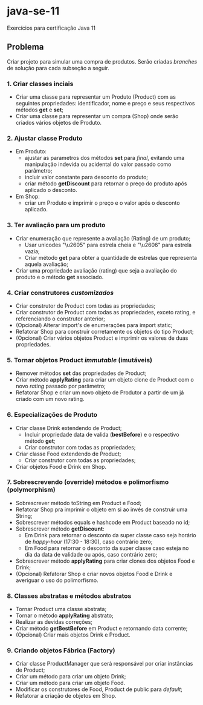 # java-se-11

Exercícios para certificação Java 11

## Problema

Criar projeto para simular uma compra de produtos. Serão criadas *branches* de solução para cada subseção a seguir.

### 1. Criar classes inciais

- Criar uma classe para representar um Produto (Product) com as seguintes propriedades: identificador, nome e preço e seus respectivos métodos **get** e **set**;
- Criar uma classe para representar um compra (Shop) onde serão criados vários objetos de Produto.

### 2. Ajustar classe Produto

- Em Produto:
  - ajustar as parametros dos métodos **set** para *final*, evitando uma manipulação indevida ou acidental do valor passado como parâmetro;
  - incluir valor constante para desconto do produto;
  - criar método **getDiscount** para retornar o preço do produto após aplicado o desconto.
- Em Shop:
  - criar um Produto e imprimir o preço e o valor após o desconto aplicado.

### 3. Ter avaliação para um produto

- Criar enumeração que represente a avaliação (Rating) de um produto;
  - Usar unicodes "\u2605" para estrela cheia e "\u2606" para estrela vazia;
  - Criar método **get** para obter a quantidade de estrelas que representa aquela avaliação;
- Criar uma propriedade avaliação (rating) que seja a avaliação do produto e o método **get** associado.

### 4. Criar construtores *customizados*

- Criar construtor de Product com todas as propriedades;
- Criar construtor de Product com todas as propriedades, exceto rating, e referenciando o construtor anterior;
- (Opcional) Alterar import's de enumerações para import static;
- Refatorar Shop para construir corretamente os objetos do tipo Product;
- (Opcional) Criar vários objetos Product e imprimir os valores de duas propriedades.

### 5. Tornar objetos Product *immutable* (imutáveis)

- Remover métodos **set** das propriedades de Product;
- Criar método **applyRating** para criar um objeto clone de Product com o novo *rating* passado por parâmetro;
- Refatorar Shop e criar um novo objeto de Produtor a partir de um já criado com um novo rating.

### 6. Especializações de Produto

- Criar classe Drink extendendo de Product;
  - Incluir propriedade data de valida (**bestBefore**) e o respectivo método **get**;
  - Criar construtor com todas as propriedades;
- Criar classe Food extendendo de Product;
  - Criar construtor com todas as propriedades;
- Criar objetos Food e Drink em Shop.

### 7. Sobrescrevendo (override) métodos e polimorfismo (polymorphism)

- Sobrescrever método toString em Product e Food;
- Refatorar Shop pra imprimir o objeto em si ao invés de construir uma String;
- Sobrescrever métodos equals e hashcode em Product baseado no id;
- Sobrescrever método **getDiscount**:
  - Em Drink para retornar o desconto da super classe caso seja horário de *happy-hour* (17:30 - 18:30), caso contrário zero;
  - Em Food para retornar o desconto da super classe caso esteja no dia da data de validade ou após, caso contrário zero;
- Sobrescrever método **applyRating** para criar clones dos objetos Food e Drink;
- (Opcional) Refatorar Shop e criar novos objetos Food e Drink e averiguar o uso do polimorfismo.

### 8. Classes abstratas e métodos abstratos

- Tornar Product uma classe abstrata;
- Tornar o método **applyRating** abstrato;
- Realizar as devidas correções;
- Criar método **getBestBefore** em Product e retornando data corrente;
- (Opcional) Criar mais objetos Drink e Product.

### 9. Criando objetos Fábrica (Factory)

- Criar classe ProductManager que será responsável por criar instâncias de Product;
- Criar um método para criar um objeto Drink;
- Criar um método para criar um objeto Food.
- Modificar os construtores de Food, Product de public para *default*;
- Refatorar a criação de objetos em Shop.